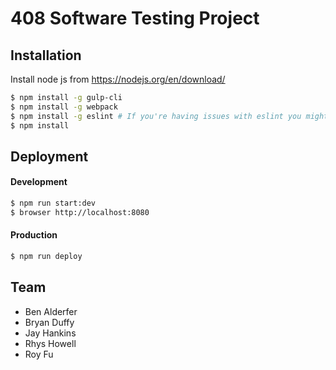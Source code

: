 408 Software Testing Project
=========

Installation
------------

Install node js from https://nodejs.org/en/download/

```bash
$ npm install -g gulp-cli
$ npm install -g webpack
$ npm install -g eslint # If you're having issues with eslint you might want to make sure you're on an updated version of node js, or just message me.
$ npm install
```

Deployment
----------

#### Development

```bash
$ npm run start:dev
$ browser http://localhost:8080
```

#### Production

```bash
$ npm run deploy
```

Team
------------

* Ben Alderfer
* Bryan Duffy
* Jay Hankins
* Rhys Howell
* Roy Fu